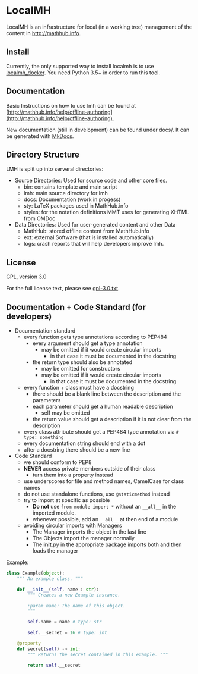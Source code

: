 # LocalMH

LocalMH is an infrastructure for local (in a working tree) management of the content in http://mathhub.info.

## Install

Currently, the only supported way to install localmh is to use [localmh_docker](https://github.com/KWARC/localmh_docker).
You need Python 3.5+ in order to run this tool.

## Documentation

Basic Instructions on how to use lmh can be found at [http://mathhub.info/help/offline-authoring](http://mathhub.info/help/offline-authoring).

New documentation (still in development) can be found under docs/. It can be generated with [MkDocs](http://www.mkdocs.org/).

## Directory Structure

LMH is split up into serveral directories:
* Source Directories: Used for source code and other core files.
  * bin:      contains template and main script
  * lmh:			main source directory for lmh
  * docs:			Documentation (work in progess)
  * sty:      LaTeX packages used in MathHub.info
  * styles:		for the notation definitions MMT uses for generating XHTML from OMDoc
* Data Directories: Used for user-generated content and other Data
  * MathHub:  stored offline content from MathHub.info
  * ext:      external Software (that is installed automatically)
  * logs:			crash reports that will help developers improve lmh.

## License

GPL, version 3.0

For the full license text, please see [gpl-3.0.txt](gpl-3.0.txt).

## Documentation + Code Standard (for developers)
* Documentation standard
    * every function gets type annotations according to PEP484
        * every argument should get a type annotation
            * may be omitted if it would create circular imports
                * in that case it must be documented in the docstring
        * the return type should also be annotated
            * may be omitted for constructors
            * may be omitted if it would create circular imports
                * in that case it must be documented in the docstring
    * every function + class must have a docstring
        * there should be a blank line between the description and the parameters
        * each parameter should get a human readable description
            * self may be omitted
        * the return value should get a description if it is not clear from the description
    * every class attribute should get a PEP484 type annotation via ```# type: something```
    * every documentation string should end with a dot
    * after a docstring there should be a new line
* Code Standard
    * we should conform to PEP8
    * **NEVER** access private members outside of their class
        * turn them into a property instead
    * use underscores for file and method names, CamelCase for class names
    * do not use standalone functions, use ```@staticmethod``` instead
    * try to import at specific as possible
        * **Do not** use ```from module import *``` without an ```__all__``` in
        the imported module.
        * whenever possible, add an ```__all__``` at then end of a module
    * avoiding circular imports with Managers
        * The Manager imports the object in the last line
        * The Objects import the manager normally
        * The __init__.py in the appropriate package imports both and then loads the manager

Example:
```python
class Example(object):
    """ An example class. """

    def __init__(self, name : str):
        """ Creates a new Example instance.

        :param name: The name of this object.
        """

        self.name = name # type: str

        self.__secret = 16 # type: int

    @property
    def secret(self) -> int:
        """ Returns the secret contained in this example. """

        return self.__secret
```
